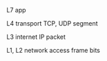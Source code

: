 ---
---
L7 
app

L4 
transport
TCP, UDP
segment

L3 
internet 
IP
packet

L1, L2 
network access
frame
bits

